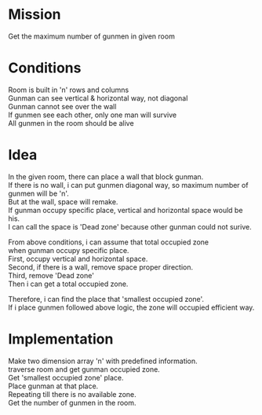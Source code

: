 # Mission
Get the maximum number of gunmen in given room

# Conditions
Room is built in 'n' rows and columns  
Gunman can see vertical & horizontal way, not diagonal  
Gunman cannot see over the wall  
If gunmen see each other, only one man will survive  
All gunmen in the room should be alive  


# Idea

In the given room, there can place a wall that block gunman.  
If there is no wall, i can put gunmen diagonal way, so maximum number of gunmen will be 'n'.  
But at the wall, space will remake.  
If gunman occupy specific place, vertical and horizontal space would be his.  
I can call the space is 'Dead zone' because other gunman could not surive.  

From above conditions, i can assume that total occupied zone  
when gunman occupy specific place.  
First, occupy vertical and horizontal space.  
Second, if there is a wall, remove space proper direction.  
Third, remove 'Dead zone'  
Then i can get a total occupied zone.  

Therefore, i can find the place that 'smallest occupied zone'.  
If i place gunmen followed above logic, the zone will occupied efficient way.  


# Implementation

Make two dimension array 'n' with predefined information.  
traverse room and get gunman occupied zone.  
Get 'smallest occupied zone' place.  
Place gunman at that place.  
Repeating till there is no available zone.  
Get the number of gunmen in the room.  

